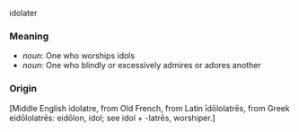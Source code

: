 idolater
### Meaning
+ _noun_: One who worships idols
+ _noun_: One who blindly or excessively admires or adores another

### Origin

[Middle English idolatre, from Old French, from Latin īdōlolatrēs, from Greek eidōlolatrēs: eidōlon, idol; see idol + -latrēs, worshiper.]
